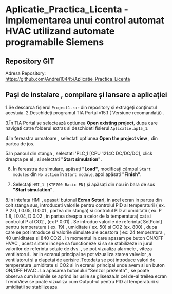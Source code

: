 # Aplicatie_Practica_Licenta - Implementarea unui control automat HVAC utilizand automate programabile Siemens
## Repository GIT
Adresa Repository: https://github.com/Andrei10445/Aplicatie_Practica_Licenta
## Pași de instalare , compilare și lansare a aplicației

1.Se descarcă fișierul `Project1.rar` din repository și extrageți conținutul acestuia.
2.Deschideți programul TIA Portal v15.1 ( Versiune recomandată) .  

3.În TIA Portal se selectează optiunea **Open existing project**, dupa care navigati catre folderul extras si deschideti fisierul `Aplicatie.ap15_1`.

4.In fereastra urmatoare , selectati optiunea **Open the project view** , din partea de jos.

5.In panoul din stanga , selectati 'PLC_1 [CPU 1214C DC/DC/DC], click dreapta pe el , si selectati **"Start simulation"**.

6. În fereastra de simulare, apăsați **"Load"**, modificați câmpul `Start modules` din `No action` în `Start module`, apoi apăsați **"Finish"**.

7. Selectați `HMI_1 [KTP700 Basic PN]` și apăsați din nou în bara de sus **"Start simulation"**.

8.In intefata HMI , apasati butonul **Ecran Setari**, in acel ecran in partea din colt stanga sus, introduceti valorile pentru controlul PID al temperaturii  ( ex. P 2.0, I 0.05, D 0.01 , partea din stanga) si controlul PID al umiditatii ( ex. P 1.8, I 0.04, D 0.02 , in partea dreapta a celor de la temperatura) cat si controlul P al CO2 , (ex P 0.01) . Se introduc valorile de referinta( SetPoint) pentru temperatura ( ex. 19) , umiditate ( ex. 50) si CO2 (ex. 800) , dupa care se pot introduce si valorile simulate ale acestora ( ex: 24 temperatura , 40 umiditatea si 840 CO2) . In momentul in care apasam pe buton ON/OFF HVAC , acest sistem incepe sa functioneze si sa se stabilizeze in jurul valorilor de referinta setate de dvs. , se pot vizualiza alarmele , viteza ventilatorui . iar in ecranul principal se pot vizualiza starea valvelor ,a ventilatorui si a clapetai de aerisire .Totodata se pot introduce valori de temperatura ,umiditate si CO2 si in ecranul principal unde avem si un buton ON/OFF HVAC . La apasarea butonului "Senzor prezenta" , se poate observa cum luminile se aprind iar usile se gliseaza.In cel de-al treilea ecran TrendView se poate vizualiza cum Output-ul pentru PID al temperaturii si umiditatii se stabilizeaza.
